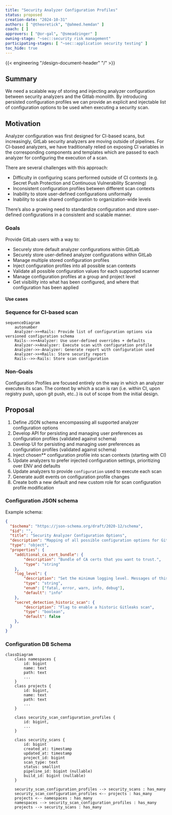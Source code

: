 ```yaml
---
title: "Security Analyzer Configuration Profiles"
status: proposed
creation-date: "2024-10-31"
authors: [ "@theoretick", "@ahmed.hemdan" ]
coach: [ ]
approvers: [ "@or-gal", "@smeadzinger" ]
owning-stage: "~sec::security risk management"
participating-stages: [ "~sec::application security testing" ]
toc_hide: true
---
```


{{< engineering "/design-document-header" "/" >}}

## Summary

We need a scalable way of storing and injecting analyzer configuration between security analyzers
and the Gitlab monolith. By introducing persisted configuration profiles we can provide an explicit and injectable
list of configuration options to be used when executing a security scan.

## Motivation

Analyzer configuration was first designed for CI-based scans, but increasingly, GitLab security
analyzers are moving outside of pipelines. For CI-based analyzers, we have traditionally relied on exposing
CI variables in the corresponding components and templates which are passed to each analyzer for configuring
the execution of a scan.

There are several challenges with this approach:

- Difficulty in configuring scans performed outside of CI contexts (e.g. Secret Push Protection and Continuous Vulnerability Scanning)
- Inconsistent configuration profiles between different scan contexts
- Inability to store user-defined configurations uniformally
- Inability to scale shared configuration to organization-wide levels

There’s also a growing need to standardize configuration and store user-defined configurations in a consistent and scalable manner.

### Goals

Provide GitLab users with a way to:

- Securely store default analyzer configurations within GitLab
- Securely store user-defined analyzer configurations within GitLab
- Manage multiple stored configuration profiles
- Inject configuration profiles into all possible scan contexts
- Validate all possible configuration values for each supported scanner
- Manage configuration profiles at a group and project level
- Get visibility into what has been configured, and where that configuration has been applied

#### Use cases

### Sequence for CI-based scan

```mermaid
sequenceDiagram
    autonumber
    Analyzer->>+Rails: Provide list of configuration options via versioned configuration schema
    Rails-->>+Analyzer: Use user-defined overrides + defaults
    Analyzer->>Analyzer: Execute scan with configuration profile
    Analyzer->>-Analyzer: Generate report with configuration used
    Analyzer->>+Rails: Store security report
    Rails-->>-Rails: Store scan configuration
```

### Non-Goals

Configuration Profiles are focused entirely on the way in which an analyzer executes its scan. The context by which
a scan is ran (i.e. within CI, upon registry push, upon git push, etc..) is out of scope from the initial design.

## Proposal

1. Define JSON schema encompassing all supported analyzer configuration options
1. Develop API for persisting and managing user preferences as configuration profiles (validated against schema)
1. Develop UI for persisting and managing user preferences as configuration profiles (validated against schema)
1. Inject chosen** configuration profile into scan contexts (starting with CI)
1. Update analyzers to prefer injected configuration settings, prioritizing over ENV and defaults
1. Update analyzers to provide `configuration` used to execute each scan
1. Generate audit events on configuration profile changes
1. Create both a new default and new custom role for scan configuration profile modification

### Configuration JSON schema

Example schema:

```json
{
  "$schema": "https://json-schema.org/draft/2020-12/schema",
  "$id": "",
  "title": "Security Analyzer Configuration Options",
  "description": "Mapping of all possible configuration options for Gitlab security analyzers",
  "type": "object",
  "properties": {
    "additional_ca_cert_bundle": {
        "description": "Bundle of CA certs that you want to trust.",
        "type": "string"
    },
    "log_level": {
        "description": "Set the minimum logging level. Messages of this logging level or higher are output. From highest to lowest severity, the logging levels are: fatal, error, warn, info, debug",
        "type": "string",
        "enum": ["fatal, error, warn, info, debug"],
        "default": "info"
    },
    "secret_detection_historic_scan": {
        "description": "Flag to enable a historic Gitleaks scan",
        "type": "boolean",
        "default": false
    },
  }
}
```

### Configuration DB Schema

```mermaid
classDiagram
    class namespaces {
        id: bigint
        name: text
        path: text
        ...
    }
    class projects {
        id: bigint,
        name: text
        path: text
        ...
    }

    class security_scan_configuration_profiles {
        id: bigint,
        ...
    }

    class security_scans {
        id: bigint
        created_at: timestamp
        updated_at: timestamp
        project_id: bigint
        scan_type: text
        status: smallint
        pipeline_id: bigint (nullable)
        build_id: bigint (nullable)
    }

    security_scan_configuration_profiles --> security_scans : has_many
    security_scan_configuration_profiles <-- projects : has_many
    projects <-- namespaces : has_many
    namespaces --> security_scan_configuration_profiles : has_many
    projects --> security_scans : has_many
```
